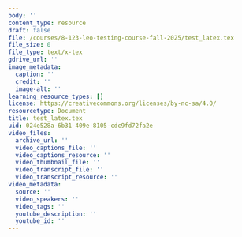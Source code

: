 ```yaml
---
body: ''
content_type: resource
draft: false
file: /courses/8-123-leo-testing-course-fall-2025/test_latex.tex
file_size: 0
file_type: text/x-tex
gdrive_url: ''
image_metadata:
  caption: ''
  credit: ''
  image-alt: ''
learning_resource_types: []
license: https://creativecommons.org/licenses/by-nc-sa/4.0/
resourcetype: Document
title: test_latex.tex
uid: 024e528a-6b31-409e-8105-cdc9fd72fa2e
video_files:
  archive_url: ''
  video_captions_file: ''
  video_captions_resource: ''
  video_thumbnail_file: ''
  video_transcript_file: ''
  video_transcript_resource: ''
video_metadata:
  source: ''
  video_speakers: ''
  video_tags: ''
  youtube_description: ''
  youtube_id: ''
---
```

